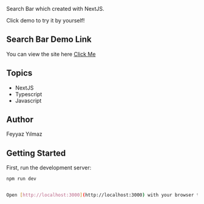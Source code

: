 Search Bar which created with NextJS.

Click demo to try it by yourself!

## Search Bar Demo Link

You can view the site here
[Click Me](https://acoustic-lift.surge.sh/)

## Topics

- NextJS
- Typescript
- Javascript

## Author

Feyyaz Yılmaz

## Getting Started

First, run the development server:

```bash
npm run dev


Open [http://localhost:3000](http://localhost:3000) with your browser to see the result.
```

